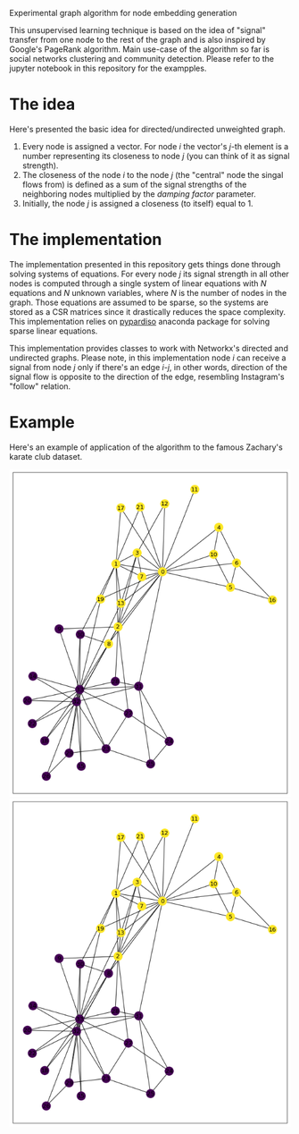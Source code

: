 Experimental graph algorithm for node embedding generation

This unsupervised learning technique is based on the idea of "signal" transfer from 
one node to the rest of the graph and is also inspired by Google's PageRank algorithm.
Main use-case of the algorithm so far is social networks clustering and community detection.
Please refer to the jupyter notebook in this repository for the exampples.


# The idea
Here's presented the basic idea for directed/undirected unweighted graph.

1. Every node is assigned a vector. For node *i* the vector's *j*-th element is a number representing its closeness to node *j* (you can think of it as signal strength).
2. The closeness of the node *i* to the node *j* (the "central" node the singal flows from) 
is defined as a sum of the signal strengths of the neighboring nodes multiplied by the *damping factor* parameter.
3. Initially, the node *j* is assigned a closeness (to itself) equal to 1.

# The implementation
The implementation presented in this repository gets things done through solving systems of equations.
For every node *j* its signal strength in all other nodes is computed through a single system of linear equations with *N* equations and *N* unknown variables, where *N* is the number of nodes in the graph.
Those equations are assumed to be sparse, so the systems are stored as a CSR matrices since it drastically reduces the space complexity.
This implementation relies on [pypardiso][1] anaconda package for solving sparse linear equations.

This implementation provides classes to work with Networkx's directed and undirected graphs. 
Please note, in this implementation node *i* can receive a signal from node *j* only if there's an edge *i-j*, in other words, direction of the signal flow is opposite to the direction of the edge, resembling Instagram's "follow" relation.

[1]: https://github.com/haasad/PyPardisoProject

# Example
Here's an example of application of the algorithm to the famous Zachary's karate club dataset.

![Test split](https://github.com/monomonedula/simple-graph-embedding/blob/master/zachary_expected.png "Zachary's karate club split")
![Generated split](https://github.com/monomonedula/simple-graph-embedding/blob/master/zachary_computed.png "Zachary's karate club split predicted with K-Means clustering on the generated embeddings with damping factor of 0.7")
